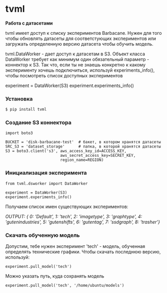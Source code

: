 # tvml

**Работа с датасетами**

tvml имеет доступ к списку экспериментов Barbacane. 
Нужен для того чтобы обновлять датасеты для соответстующих экспериментов или загружать определенную версию датасета чтобы обучить модель. 


tvml.DataWorker - дает доступ к датасетам в S3. 
Объект класса DataWorker требует как минимум один обязательный параметр - коннектор к S3. Так что, если ты не знаешь конкретно к какому эксперименту хочешь подключиться, используй experiments_info(), чтобы посмотреть список доступных экспериментов


experiment = DataWorker(S3)
experiment.experiments_info()

### Установка  
```sh
$ pip install tvml
```

### Создание S3 коннектора
```
import boto3

BUCKET = 'disk-barbacane-test'  # бакет, в котором хранятся датасеты
SRC_S3 = 'dataset_storage'      # папка, в которой хранятся датасеты
S3 = boto3.client('s3', aws_access_key_id=ACCESS_KEY, 
                        aws_secret_access_key=SECRET_KEY, 
                        region_name=REGION)
```

### Инициализация эксперимента
```
from tvml.dsworker import DataWorker

experiment = DataWorker(S3)
experiment.experiments_info()
```
Получаем список имен существующих экспериментов:

*OUTPUT:  { 0: 'Default',
           1: 'tech',
           2: 'imagetype',
           3: 'graphtype',
           4: 'gutenindustries',
           5: 'gutenshifts',
           6: 'gutentag',
           7: 'ssdgraph',
           8: 'trasher'}*

### Скачать обученную модель
Допустим, тебе нужен эксперимент 'tech' - модель, обученная определять технические графики. Чтобы скачать последнюю версию, используй:
```
experiment.pull_model('tech')
```
Можно указать путь, куда сохранять модель

```
experiment.pull_model('tech', '/home/ubuntu/models')
```
